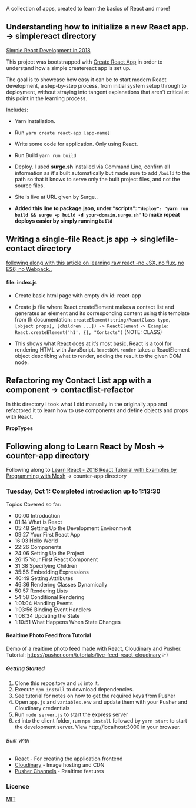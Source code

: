 A collection of apps, created to learn the basics of React and more!

## Understanding how to initialize a new React app. -> simplereact directory

[Simple React Development in 2018](https://hackernoon.com/simple-react-development-in-2017-113bd563691f)

This project was bootstrapped with [Create React App](https://github.com/facebook/create-react-app) in order to understand how a simple createreact app is set up.

The goal is to showcase how easy it can be to start modern React development, a step-by-step process, from initial system setup through to deployment, without straying into tangent explanations that aren’t critical at this point in the learning process.

Includes:

-   Yarn Installation.
-   Run `yarn create react-app [app-name]`
-   Write some code for application. Only using React.
-   Run Build `yarn run build`
-   Deploy. I used **surge.sh** installed via Command Line, confirm all information as it's built automatically but made sure to add `/build` to the path so that it knows to serve only the built project files, and not the source files.
-   Site is live at URL given by Surge..

-   **Added this line to package.json, under “scripts”: `"deploy": "yarn run build && surge -p build -d your-domain.surge.sh"` to make repeat deploys easier by simply running `build`**

## Writing a single-file React.js app -> singlefile-contact directory

[following along with this article on learning raw react -no JSX, no flux, no ES6, no Webpack..](http://jamesknelson.com/learn-raw-react-no-jsx-flux-es6-webpack/)

#### file: index.js

-   Create basic html page with empty div id: react-app
-   Create js file where React.createElement makes a contact list and generates an element and its corresponding content using this template from th documentation: `createElement(string/ReactClass type, [object props], [children ...]) -> ReactElement`
    `-> Example: React.createElement('h1', {}, "Contacts")` (NOTE: CLASS)

-   This shows what React does at it’s most basic, React is a tool for rendering HTML with JavaScript. `ReactDOM.render` takes a ReactElement object describing what to render, adding the result to the given DOM node.

## Refactoring my Contact List app with a component -> contactlist-refactor

In this directory I took what I did manually in the originally app and refactored it to learn how to use components and define objects and props with React.

**PropTypes**

## Following along to Learn React by Mosh -> counter-app directory

Following along to [Learn React - 2018 React Tutorial with Examples by Programming with Mosh](https://www.youtube.com/watch?v=Ke90Tje7VS0) -> counter-app directory

### Tuesday, Oct 1: Completed introduction up to 1:13:30

Topics Covered so far:

-   00:00 Introduction
-   01:14 What is React
-   05:48 Setting Up the Development Environment
-   09:27 Your First React App
-   16:03 Hello World
-   22:26 Components
-   24:06 Setting Up the Project
-   26:15 Your First React Component
-   31:38 Specifying Children
-   35:56 Embedding Expressions
-   40:49 Setting Attributes
-   46:36 Rendering Classes Dynamically
-   50:57 Rendering Lists
-   54:58 Conditional Rendering
-   1:01:04 Handling Events
-   1:03:56 Binding Event Handlers
-   1:08:34 Updating the State
-   1:10:51 What Happens When State Changes


#### Realtime Photo Feed from Tutorial

Demo of a realtime photo feed made with React, Cloudinary and Pusher. Tutorial: https://pusher.com/tutorials/live-feed-react-cloudinary :-)

##### Getting Started

1. Clone this repository and `cd` into it.
2. Execute `npm install` to download dependencies.
3. See tutorial for notes on how to get the required keys from Pusher
4. Open `app.js` and `variables.env` and update them with your Pusher and Cloudinary credentials
5. Run `node server.js` to start the express server
6. `cd` into the client folder, run `npm install` followed by `yarn start` to start the development server. View http://localhost:3000 in your browser.

###### Built With

- [React](https://reactjs.org) - For creating the application frontend
- [Cloudinary](https://cloudinary.com) - Image hosting and CDN
- [Pusher Channels](https://pusher.com/docs) - Realtime features

### Licence

[MIT](https://opensource.org/licenses/MIT)

